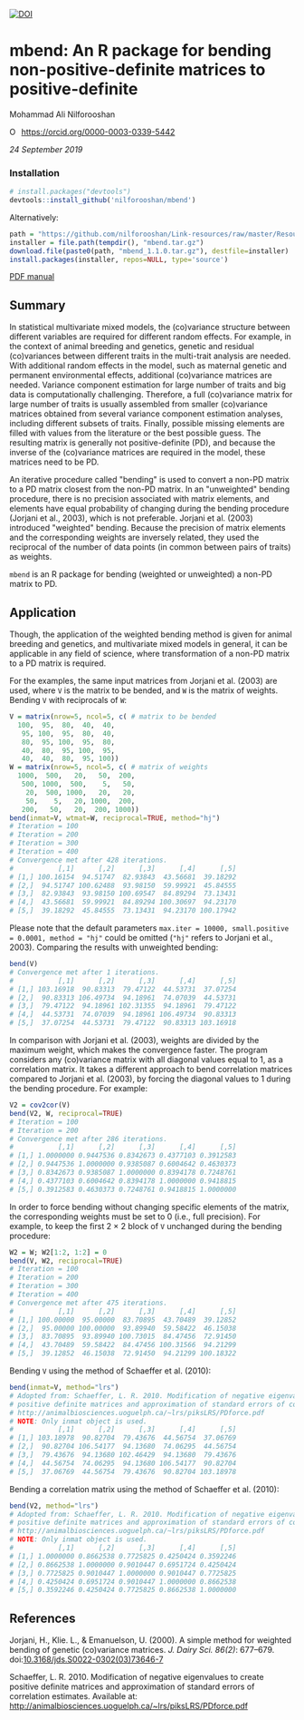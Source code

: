 [![DOI](https://zenodo.org/badge/DOI/10.5281/zenodo.3459238.svg)](https://doi.org/10.5281/zenodo.3459238)

# mbend: An R package for bending non-positive-definite matrices to positive-definite

Mohammad Ali Nilforooshan

<div itemscope itemtype="https://schema.org/Person"><a itemprop="sameAs" content="https://orcid.org/0000-0003-0339-5442" href="https://orcid.org/0000-0003-0339-5442" target="orcid.widget" rel="noopener noreferrer" style="vertical-align:top;"><img src="https://orcid.org/sites/default/files/images/orcid_16x16.png" style="width:1em;margin-right:.5em;" alt="ORCID iD icon">https://orcid.org/0000-0003-0339-5442</a></div>

*24 September 2019*

### Installation

```r
# install.packages("devtools")
devtools::install_github('nilforooshan/mbend')
```

Alternatively:

```r
path = "https://github.com/nilforooshan/Link-resources/raw/master/Resources/"
installer = file.path(tempdir(), "mbend.tar.gz")
download.file(paste0(path, "mbend_1.1.0.tar.gz"), destfile=installer)
install.packages(installer, repos=NULL, type='source')
```

[PDF manual](https://github.com/nilforooshan/mbend/blob/master/mbend-manual.pdf)

## Summary

In statistical multivariate mixed models, the (co)variance structure between different variables are required for different random effects. For example, in the context of animal breeding and genetics, genetic and residual (co)variances between different traits in the multi-trait analysis are needed. With additional random effects in the model, such as maternal genetic and permanent environmental effects, additional (co)variance matrices are needed. Variance component estimation for large number of traits and big data is computationally challenging. Therefore, a full (co)variance matrix for large number of traits is usually assembled from smaller (co)variance matrices obtained from several variance component estimation analyses, including different subsets of traits. Finally, possible missing elements are filled with values from the literature or the best possible guess. The resulting matrix is generally not positive-definite (PD), and because the inverse of the (co)variance matrices are required in the model, these matrices need to be PD.

An iterative procedure called "bending" is used to convert a non-PD matrix to a PD matrix closest from the non-PD matrix. In an "unweighted" bending procedure, there is no precision associated with matrix elements, and elements have equal probability of changing during the bending procedure (Jorjani et al., 2003), which is not preferable. Jorjani et al. (2003) introduced "weighted" bending. Because the precision of matrix elements and the corresponding weights are inversely related, they used the reciprocal of the number of data points (in common between pairs of traits) as weights.

``mbend`` is an R package for bending (weighted or unweighted) a non-PD matrix to PD.

## Application

Though, the application of the weighted bending method is given for animal breeding and genetics, and multivariate mixed models in general, it can be applicable in any field of science, where transformation of a non-PD matrix to a PD matrix is required.

For the examples, the same input matrices from Jorjani et al. (2003) are used, where `V` is the matrix to be bended, and `W` is the matrix of weights. Bending `V` with reciprocals of `W`:

```r
V = matrix(nrow=5, ncol=5, c( # matrix to be bended
  100,  95,  80,  40,  40,
   95, 100,  95,  80,  40,
   80,  95, 100,  95,  80,
   40,  80,  95, 100,  95,
   40,  40,  80,  95, 100))
W = matrix(nrow=5, ncol=5, c( # matrix of weights
  1000,  500,   20,   50,  200,
   500, 1000,  500,    5,   50,
    20,  500, 1000,   20,   20,
    50,    5,   20, 1000,  200,
   200,   50,   20,  200, 1000))
bend(inmat=V, wtmat=W, reciprocal=TRUE, method="hj")
# Iteration = 100
# Iteration = 200
# Iteration = 300
# Iteration = 400
# Convergence met after 428 iterations.
#           [,1]      [,2]      [,3]      [,4]      [,5]
# [1,] 100.16154  94.51747  82.93843  43.56681  39.18292
# [2,]  94.51747 100.62488  93.98150  59.99921  45.84555
# [3,]  82.93843  93.98150 100.69547  84.89294  73.13431
# [4,]  43.56681  59.99921  84.89294 100.30697  94.23170
# [5,]  39.18292  45.84555  73.13431  94.23170 100.17942
```

Please note that the default parameters `max.iter = 10000, small.positive = 0.0001, method = "hj"` could be omitted (`"hj"` refers to Jorjani et al., 2003). Comparing the results with unweighted bending:

```r
bend(V)
# Convergence met after 1 iterations.
#           [,1]      [,2]      [,3]      [,4]      [,5]
# [1,] 103.16918  90.83313  79.47122  44.53731  37.07254
# [2,]  90.83313 106.49734  94.18961  74.07039  44.53731
# [3,]  79.47122  94.18961 102.31355  94.18961  79.47122
# [4,]  44.53731  74.07039  94.18961 106.49734  90.83313
# [5,]  37.07254  44.53731  79.47122  90.83313 103.16918
```

In comparison with Jorjani et al. (2003), weights are divided by the maximum weight, which makes the convergence faster. The program considers any (co)variance matrix with all diagonal values equal to 1, as a correlation matrix. It takes a different approach to bend correlation matrices compared to Jorjani et al. (2003), by forcing the diagonal values to 1 during the bending procedure. For example:

```r
V2 = cov2cor(V)
bend(V2, W, reciprocal=TRUE)
# Iteration = 100
# Iteration = 200
# Convergence met after 286 iterations.
#           [,1]      [,2]      [,3]      [,4]      [,5]
# [1,] 1.0000000 0.9447536 0.8342673 0.4377103 0.3912583
# [2,] 0.9447536 1.0000000 0.9385087 0.6004642 0.4630373
# [3,] 0.8342673 0.9385087 1.0000000 0.8394178 0.7248761
# [4,] 0.4377103 0.6004642 0.8394178 1.0000000 0.9418815
# [5,] 0.3912583 0.4630373 0.7248761 0.9418815 1.0000000
```

In order to force bending without changing specific elements of the matrix, the corresponding weights must be set to 0 (i.e., full precision). For example, to keep the first 2 &times; 2 block of `V` unchanged during the bending procedure:

```r
W2 = W; W2[1:2, 1:2] = 0
bend(V, W2, reciprocal=TRUE)
# Iteration = 100
# Iteration = 200
# Iteration = 300
# Iteration = 400
# Convergence met after 475 iterations.
#           [,1]      [,2]      [,3]      [,4]      [,5]
# [1,] 100.00000  95.00000  83.70895  43.70489  39.12852
# [2,]  95.00000 100.00000  93.89940  59.58422  46.15038
# [3,]  83.70895  93.89940 100.73015  84.47456  72.91450
# [4,]  43.70489  59.58422  84.47456 100.31566  94.21299
# [5,]  39.12852  46.15038  72.91450  94.21299 100.18322
```

Bending `V` using the method of Schaeffer et al. (2010):

```r
bend(inmat=V, method="lrs")
# Adopted from: Schaeffer, L. R. 2010. Modification of negative eigenvalues to create
# positive definite matrices and approximation of standard errors of correlation estimates.
# http://animalbiosciences.uoguelph.ca/~lrs/piksLRS/PDforce.pdf
# NOTE: Only inmat object is used.
#           [,1]      [,2]      [,3]      [,4]      [,5]
# [1,] 103.18978  90.82704  79.43676  44.56754  37.06769
# [2,]  90.82704 106.54177  94.13680  74.06295  44.56754
# [3,]  79.43676  94.13680 102.46429  94.13680  79.43676
# [4,]  44.56754  74.06295  94.13680 106.54177  90.82704
# [5,]  37.06769  44.56754  79.43676  90.82704 103.18978
```

Bending a correlation matrix using the method of Schaeffer et al. (2010):

```r
bend(V2, method="lrs")
# Adopted from: Schaeffer, L. R. 2010. Modification of negative eigenvalues to create
# positive definite matrices and approximation of standard errors of correlation estimates.
# http://animalbiosciences.uoguelph.ca/~lrs/piksLRS/PDforce.pdf
# NOTE: Only inmat object is used.
#           [,1]      [,2]      [,3]      [,4]      [,5]
# [1,] 1.0000000 0.8662538 0.7725825 0.4250424 0.3592246
# [2,] 0.8662538 1.0000000 0.9010447 0.6951724 0.4250424
# [3,] 0.7725825 0.9010447 1.0000000 0.9010447 0.7725825
# [4,] 0.4250424 0.6951724 0.9010447 1.0000000 0.8662538
# [5,] 0.3592246 0.4250424 0.7725825 0.8662538 1.0000000
```

## References

Jorjani, H., Klie. L., & Emanuelson, U. (2000). A simple method for weighted bending of genetic (co)variance matrices. *J. Dairy Sci. 86(2)*: 677–679. doi:[10.3168/jds.S0022-0302(03)73646-7](https://doi.org/10.3168/jds.S0022-0302(03)73646-7)

Schaeffer, L. R. 2010. Modification of negative eigenvalues to create positive definite matrices and approximation of standard errors of correlation estimates. Available at: http://animalbiosciences.uoguelph.ca/~lrs/piksLRS/PDforce.pdf
